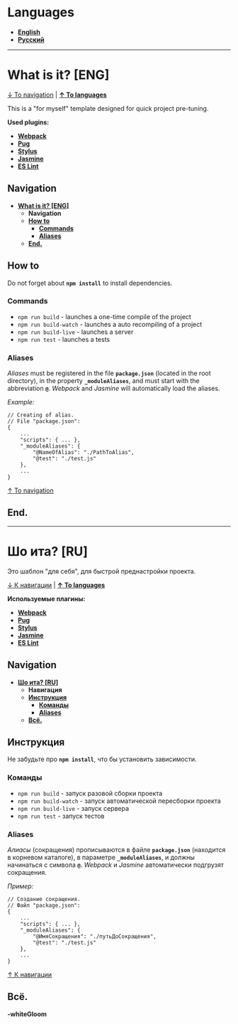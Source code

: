 # Languages
* **[English](#what-is-it-eng "English")**
* **[Русский](#шо-ита-ru "Русский")**


------------


# What is it? [ENG]

[↓ To navigation](#Navigation "↓ To navigation") | **[↑ To languages](#languages "↑ To languages")**

This is a "for myself" template designed for quick project pre-tuning.

**Used plugins:**

* **[Webpack](https://webpack.js.org/ "Webpack")**
* **[Pug](https://pugjs.org/ "Pug")**
* **[Stylus](http://stylus-lang.com/ "Stylus")**
* **[Jasmine](https://jasmine.github.io/ "Jasmine")**
* **[ES Lint](https://eslint.org/ "ES Lint")**

## Navigation
* **[What is it? [ENG]](#what-is-it-eng "What is it? [ENG]")**
	- **Navigation**
	- **[How to](#how-to "How to")**
		+ **[Commands](#commands "Commands")**
		+ **[Aliases](#aliases "Aliases")**
	- **[End.](#end "End.")**

## How to
Do not forget about **`npm install`** to install dependencies.

### Commands

* `npm run build`  - launches a one-time compile of the project
* `npm run build-watch` - launches a auto recompiling of a project
* `npm run build-live` - launches a server
* `npm run test` - launches a tests

### Aliases

*Aliases* must be registered in the file **`package.json`** (located in the root directory), in the property **`_moduleAliases`**, and must start with the abbreviation **`@`**.
*Webpack* and *Jasmine* will automatically load the aliases.

*Example:*
```
// Creating of alias.
// File "package.json":
{
	...
	"scripts": { ... },
	"_moduleAliases": {
		"@NameOfAlias": "./PathToAlias",
		"@test": "./test.js"
	},
	...
}
```

[↑ To navigation](#Navigation "↑ To navigation")

## End.



------------



# Шо ита? [RU]
Это шаблон "для себя", для быстрой преднастройки проекта.

[↓ К навигации](#Навигация "↓ К навигации") | **[↑ To languages](#languages "↑ To languages")**

**Используемые плагины:**

* **[Webpack](https://webpack.js.org/ "Webpack")**
* **[Pug](https://pugjs.org/ "Pug")**
* **[Stylus](http://stylus-lang.com/ "Stylus")**
* **[Jasmine](https://jasmine.github.io/ "Jasmine")**
* **[ES Lint](https://eslint.org/ "ES Lint")**

## Navigation
* **[Шо ита? [RU]](#шо-ита-ru "Шо ита? [RU]")**
	- **Навигация**
	- **[Инструкция](#Инструкция "Инструкция")**
		+ **[Команды](#команды "Команды")**
		+ **[Aliases](#aliases "Aliases")**
	- **[Всё.](#всё "Всё.")**


## Инструкция
Не забудьте про **`npm install`**, что бы установить зависимости.

### Команды
* `npm run build`  - запуск разовой сборки проекта
* `npm run build-watch` - запуск автоматической пересборки проекта
* `npm run build-live` - запуск сервера
* `npm run test` - запуск тестов

### Aliases
*Алиасы* (сокращения) прописываются в файле **`package.json`** (находится в корневом каталоге), в параметре **`_moduleAliases`**, и должны начинаться с символа **`@`**.
*Webpack* и *Jasmine* автоматически подгрузят сокращения.

*Пример:*

```
// Создание сокращения.
// Файл "package.json":
{
	...
	"scripts": { ... },
	"_moduleAliases": {
		"@ИмяСокращения": "./путьДоСокращения",
		"@test": "./test.js"
	},
	...
}
```

[↑ К навигации](#Навигация "↓ К навигации")

## Всё.

**-whiteGloom**